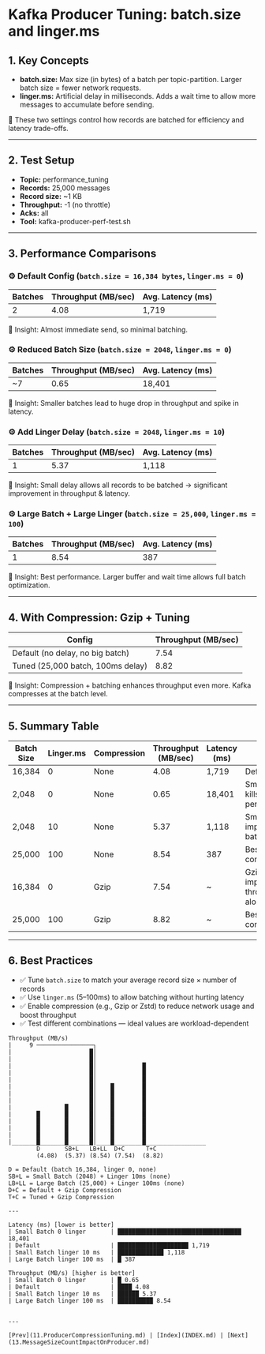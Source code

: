 # Kafka Producer Tuning: batch.size and linger.ms

## 1. Key Concepts
- **batch.size:** Max size (in bytes) of a batch per topic-partition. Larger batch size = fewer network requests.
- **linger.ms:** Artificial delay in milliseconds. Adds a wait time to allow more messages to accumulate before sending.

🔄 These two settings control how records are batched for efficiency and latency trade-offs.

---

## 2. Test Setup
- **Topic:** performance_tuning
- **Records:** 25,000 messages
- **Record size:** ~1 KB
- **Throughput:** -1 (no throttle)
- **Acks:** all
- **Tool:** kafka-producer-perf-test.sh

---

## 3. Performance Comparisons

### ⚙️ Default Config (`batch.size = 16,384 bytes`, `linger.ms = 0`)
| Batches | Throughput (MB/sec) | Avg. Latency (ms) |
|---------|---------------------|-------------------|
| 2       | 4.08                | 1,719             |

🧠 Insight: Almost immediate send, so minimal batching.

### ⚙️ Reduced Batch Size (`batch.size = 2048`, `linger.ms = 0`)
| Batches | Throughput (MB/sec) | Avg. Latency (ms) |
|---------|---------------------|-------------------|
| ~7      | 0.65                | 18,401            |

🧠 Insight: Smaller batches lead to huge drop in throughput and spike in latency.

### ⚙️ Add Linger Delay (`batch.size = 2048`, `linger.ms = 10`)
| Batches | Throughput (MB/sec) | Avg. Latency (ms) |
|---------|---------------------|-------------------|
| 1       | 5.37                | 1,118             |

🧠 Insight: Small delay allows all records to be batched → significant improvement in throughput & latency.

### ⚙️ Large Batch + Large Linger (`batch.size = 25,000`, `linger.ms = 100`)
| Batches | Throughput (MB/sec) | Avg. Latency (ms) |
|---------|---------------------|-------------------|
| 1       | 8.54                | 387               |

🧠 Insight: Best performance. Larger buffer and wait time allows full batch optimization.

---

## 4. With Compression: Gzip + Tuning
| Config                        | Throughput (MB/sec) |
|-------------------------------|---------------------|
| Default (no delay, no big batch) | 7.54                |
| Tuned (25,000 batch, 100ms delay) | 8.82                |

🧠 Insight: Compression + batching enhances throughput even more. Kafka compresses at the batch level.

---

## 5. Summary Table
| Batch Size | Linger.ms | Compression | Throughput (MB/sec) | Latency (ms) | Notes                      |
|------------|-----------|-------------|---------------------|--------------|----------------------------|
| 16,384     | 0         | None        | 4.08                | 1,719        | Default                    |
| 2,048      | 0         | None        | 0.65                | 18,401       | Small batch kills performance |
| 2,048      | 10        | None        | 5.37                | 1,118        | Small linger improves batching |
| 25,000     | 100       | None        | 8.54                | 387          | Best without compression    |
| 16,384     | 0         | Gzip        | 7.54                | ~            | Gzip improves throughput alone |
| 25,000     | 100       | Gzip        | 8.82                | ~            | Best with compression       |

---

## 6. Best Practices
- ✅ Tune `batch.size` to match your average record size × number of records
- ✅ Use `linger.ms` (5–100ms) to allow batching without hurting latency
- ✅ Enable compression (e.g., Gzip or Zstd) to reduce network usage and boost throughput
- ✅ Test different combinations — ideal values are workload-dependent

```
Throughput (MB/s)
|     9 ────────────────┐
|                      █│
|                      █│
|                      █│             █
|                      █│             █
|                      █│             █
|                      █│    █        █
|                      █│    █        █
|                      █│    █        █
|               █      █│    █        █
|       █       █      █│    █        █
|       █       █      █│    █        █
|       █       █      █│    █        █
|       █       █      █│    █        █
|_______█_______█______█│____█________█_________________  
        D       SB+L   LB+LL  D+C      T+C
        (4.08)  (5.37) (8.54) (7.54)  (8.82)
        
D = Default (batch 16,384, linger 0, none)  
SB+L = Small Batch (2048) + Linger 10ms (none)  
LB+LL = Large Batch (25,000) + Linger 100ms (none)  
D+C = Default + Gzip Compression  
T+C = Tuned + Gzip Compression  

---

Latency (ms) [lower is better]
| Small Batch 0 linger       | ███████████████████████████████████ 18,401
| Default                    | ████████████████████ 1,719
| Small Batch linger 10 ms   | █████████████ 1,118
| Large Batch linger 100 ms  | █ 387

Throughput (MB/s) [higher is better]
| Small Batch 0 linger       | █ 0.65
| Default                    | ████ 4.08
| Small Batch linger 10 ms   | ██████ 5.37
| Large Batch linger 100 ms  | ██████████ 8.54


---

[Prev](11.ProducerCompressionTuning.md) | [Index](INDEX.md) | [Next](13.MessageSizeCountImpactOnProducer.md)

